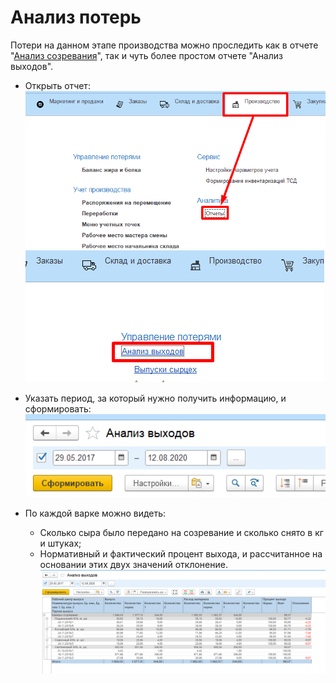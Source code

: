 # Анализ потерь


Потери на данном этапе производства можно проследить как в отчете
"[Анализ созревания](../AnalysisMaturation/AnalysisMaturation.md)", так и
чуть более простом отчете "Анализ выходов".


-   Открыть отчет:  
    ![](LossAnalysis.assets/drex_analiz_poter_4_custom.png)  
    ![](LossAnalysis.assets/drex_analiz_poter_4_custom_2.png)  

-   Указать период, за который нужно получить информацию, и
    сформировать:  
    ![](LossAnalysis.assets/drex_analiz_poter_4_custom_3.png)

-   По каждой варке можно видеть:
    -   Сколько сыра было передано на созревание и сколько снято в кг и
    штуках;
    -   Нормативный и фактический процент выхода, и рассчитанное на
    основании этих двух значений отклонение.  
    ![](LossAnalysis.assets/drex_analiz_poter_4_custom_4.png)

